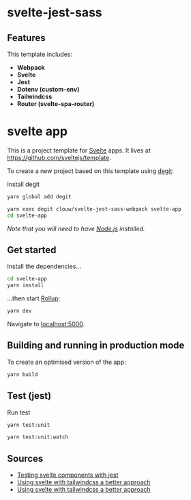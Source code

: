 # svelte-jest-sass

## Features
This template includes:

* **Webpack**
* **Svelte**
* **Jest**
* **Dotenv (custom-env)**
* **Tailwindcss**
* **Router (svelte-spa-router)**

# svelte app

This is a project template for [Svelte](https://svelte.dev) apps. It lives at https://github.com/sveltejs/template.

To create a new project based on this template using [degit](https://github.com/Rich-Harris/degit):


Install degit

```bash
yarn global add degit
```

```bash
yarn exec degit clouw/svelte-jest-sass-webpack svelte-app
cd svelte-app
```

*Note that you will need to have [Node.js](https://nodejs.org) installed.*


## Get started

Install the dependencies...

```bash
cd svelte-app
yarn install
```

...then start [Rollup](https://rollupjs.org):

```bash
yarn dev
```

Navigate to [localhost:5000](http://localhost:5000).

## Building and running in production mode

To create an optimised version of the app:

```bash
yarn build
```

## Test (jest)

Run test

```bash
yarn test:unit
```

```bash
yarn test:unit:watch
```

## Sources

* [Testing svelte components with jest](https://dev.to/jpblancodb/testing-svelte-components-with-jest-53h3)
* [Using svelte with tailwindcss a better approach](https://dev.to/sarioglu/using-svelte-with-tailwindcss-a-better-approach-47ph)
* [Using svelte with tailwindcss a better approach](https://dev.to/sarioglu/using-svelte-with-tailwindcss-a-better-approach-47ph)

